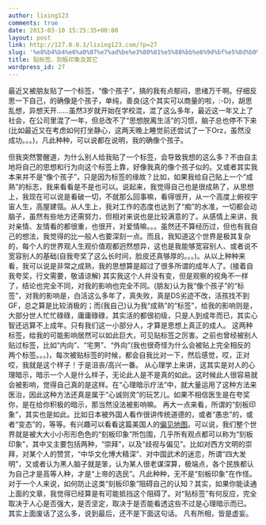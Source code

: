 ```yaml
---
author: lixing123
comments: true
date: 2013-03-10 15:25:35+00:00
layout: post
link: http://127.0.0.1/lixing123.com/?p=27
slug: '%e8%b4%b4%e6%a0%87%e7%ad%be%e3%80%81%e5%88%bb%e6%9d%bf%e5%8d%b0%e8%b1%a1%e5%8f%8a%e5%85%b6%e5%ae%83'
title: 贴标签、刻板印象及其它
wordpress_id: 27
---
```


最近又被朋友贴了一个标签，“像个孩子”，搞的我有点郁闷，思绪万千啊。仔细反思一下自己，的确像是个孩子，单纯，善良(这个其实可以商量的啦，:-D)，胡思乱想，异想天开……虽然3岁就开始在学校混，混了这么多年，最近这一年又上了社会，在公司里混了一年，但总改不了“思想脱离生活”的习惯，脑子总也停不下来(比如最近又在考虑如何打坐静心，这两天晚上睡觉前还尝试了一下Orz，虽然没成功。。。)，凡此种种，可以说都在说明，我的确像个孩子。

<!-- more -->

但我突然警醒道，为什么别人给我贴了一个标签，会导致我想的这么多？不由自主地将自己的思想和行为向这个标签上靠，好像我真的像个孩子似的。又或者其实我本来并不是“像个孩子”，只是因为标签的缘故？比如，如果我给自己贴上一个“成熟”的标志，我来看看是不是也可以。说起来，我觉得自己也是很成熟了，从思想上，我现在可以说是看破一切，不就那么回事嘛，看得很开，从一个高度上俯视宇宙人生，高屋建瓴。从人生上，我对工作的态度也达到了“痴”的水准，一切都会动脑子，虽然有些地方还需努力，但相对来说也是比较满意的了。从感情上来讲，我对亲情、友情看的都很重，也很开，对爱情嘛。。。虽然还不算经历过，但也有我自己的想法，我觉得的比一般人也要深刻一点。而且，我知道这个世界是极其复杂的，每个人的世界观人生观价值观都迥然想异，这也是我能够宽容别人、或者说不宽容别人的基础(自我夸奖了这么长时间，脸皮还真够厚的。。。)。从以上种种来看，我可以说是非常之成熟，我的思想算是超过了很多所谓的成年人了。(接着自我夸奖，行文需要，敬请谅解)
其实我这个人并没有变，但是观察的视角不一样了，结论也完全不同，对我的影响也完全不同。(朋友)认为我“像个孩子”的“标签”，对我的影响是，白活这么多年了，真失败，真是DS劣迹不改，活孩找不到GF，总之算是比较消极的；而(我自己)认为我“成熟”的“标签”，给我的影响则是，大部分世人忙忙碌碌，庸庸碌碌，其实活的都很初级，只是人到成年而已，其实心智还远算不上成年。只有我们这一小部分人，才算是思想上真正的成人。
这两种标签，给我的可能影响居然可以如此巨大，可见贴标签之厉害。之前也曾经被别人贴过标签，比如“内向”、“宅男”、“外向”(我也很奇怪为什么会被贴上完全相反的两个标签。。。)，每次被贴标签的时候，都会自我比对一下，然后感觉，哎，正对哎，我就是这个样子！于是沮丧/高兴一番。
从心理学上来讲，这其实是对人的心理暗示，暗示一个人是什么样子，无论此人是不是真的如此。这时候此人很容易就会被影响，觉得自己真的是这样。在“心理暗示疗法”中，就大量运用了这种方法来医治，因此这种方法还真是属于“心诚则灵”的玩艺儿。如果不相信医生是在夸奖你，是在给你积极的暗示，那当然没法被影响嘛。
再大一点来看，所谓的“刻板印象”，其实也是如此。比如日本被外国人看作很讲传统道德的，或者“愚忠”的，或者“变态”的，等等。有兴趣可以看看这篇美国人的[偏见地图](http://select.yeeyan.org/view/213698/253166)。可以说，我们整个世界就是被大大小小形形色色的“刻板印象”所包围，几乎所有观点都可以称为“刻板印象”，其中又主要包括两种，“崇拜”，以及“歧视与偏见”。比如对西方文明的崇拜，对某个人的赞赏，“中华文化博大精深”、对中国武术的迷恋，所谓“四大发明”，又或者认为黑人脑子就是笨，认为某人很老谋深算，极端点，各个民族都认为自己才是高等人种，才是“上帝的选民”。凡此种种，无不是“刻板印象”在作怪。
对于一个人来说，如何防止这类“刻板印象”阻碍自己的认知？其实，如果你能读通上面的文章，我觉得已经算是有可能抵挡这个阻碍了。对“贴标签”有何反应，完全取决于人心是否强大，是否坚定，取决于是否能看透这些不过是心理暗示而已。
其实上面废话了这么多，说到最后，还不是下面这句话。 凡有所相，皆是虚妄。 
